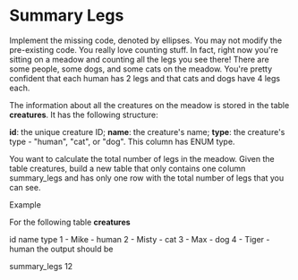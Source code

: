 # Summary Legs

Implement the missing code, denoted by ellipses. You may not modify the pre-existing code.
You really love counting stuff. In fact, right now you're sitting on a meadow and counting all the legs you see there! There are some people, some dogs, and some cats on the meadow. You're pretty confident that each human has 2 legs and that cats and dogs have 4 legs each.

The information about all the creatures on the meadow is stored in the table **creatures**. It has the following structure:

**id**: the unique creature ID;
**name**: the creature's name;
**type**: the creature's type - "human", "cat", or "dog". This column has ENUM type.

You want to calculate the total number of legs in the meadow. Given the table creatures, build a new table that only contains one column summary_legs and has only one row with the total number of legs that you can see.

Example

For the following table **creatures**

id	name	type
1	- Mike  -	human
2	- Misty -	cat
3	- Max	  - dog
4	- Tiger -	human
the output should be

summary_legs
12
